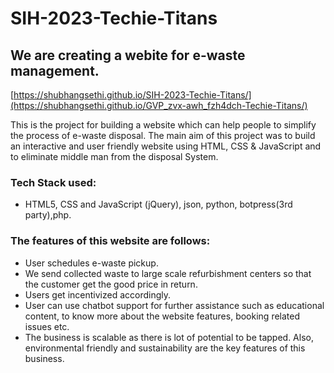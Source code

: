 # SIH-2023-Techie-Titans
## We are creating a webite for e-waste management.
[https://shubhangsethi.github.io/SIH-2023-Techie-Titans/](https://shubhangsethi.github.io/GVP_zvx-awh_fzh4dch-Techie-Titans/)

This is the project for building a website which can help people to simplify the process of e-waste disposal.
The main aim of this project was to build an interactive and user friendly website using HTML, CSS & JavaScript and to eliminate middle man from the disposal System. 
### Tech Stack used:
* HTML5, CSS and JavaScript (jQuery), json, python, botpress(3rd party),php.

### The features of this website are follows:
- User schedules e-waste pickup.
- We send collected waste to large scale refurbishment centers so that the customer get the good price in return.
- Users get incentivized accordingly.
- User can use chatbot support for further assistance such as educational content, to know more about the website features, booking related issues etc.
- The business is scalable as there is lot of potential to be tapped. Also, environmental friendly and sustainability are the key features of this business.
